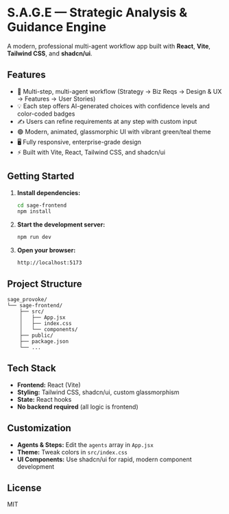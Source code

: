 # S.A.G.E — Strategic Analysis & Guidance Engine

A modern, professional multi-agent workflow app built with **React**, **Vite**, **Tailwind CSS**, and **shadcn/ui**.

## Features

- 🧠 Multi-step, multi-agent workflow (Strategy → Biz Reqs → Design & UX → Features → User Stories)
- 💡 Each step offers AI-generated choices with confidence levels and color-coded badges
- ✍️ Users can refine requirements at any step with custom input
- 🟢 Modern, animated, glassmorphic UI with vibrant green/teal theme
- 🖥️ Fully responsive, enterprise-grade design
- ⚡ Built with Vite, React, Tailwind CSS, and shadcn/ui

## Getting Started

1. **Install dependencies:**
   ```bash
   cd sage-frontend
   npm install
   ```

2. **Start the development server:**
   ```bash
   npm run dev
   ```

3. **Open your browser:**
   ```
   http://localhost:5173
   ```

## Project Structure

```
sage_provoke/
└── sage-frontend/
    ├── src/
    │   ├── App.jsx
    │   ├── index.css
    │   └── components/
    ├── public/
    ├── package.json
    └── ...
```

## Tech Stack

- **Frontend:** React (Vite)
- **Styling:** Tailwind CSS, shadcn/ui, custom glassmorphism
- **State:** React hooks
- **No backend required** (all logic is frontend)

## Customization

- **Agents & Steps:** Edit the `agents` array in `App.jsx`
- **Theme:** Tweak colors in `src/index.css`
- **UI Components:** Use shadcn/ui for rapid, modern component development

## License

MIT
